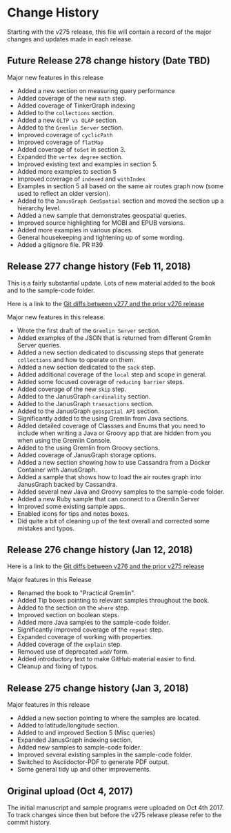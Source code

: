 # Change History

Starting with the v275 release, this file will contain a record of the major changes and updates made in each release.

## Future Release 278 change history (Date TBD)

Major new features in this release
- Added a new section on measuring query performance
- Added coverage of the new `math` step.
- Added coverage of TinkerGraph indexing
- Added to the `collections` section.
- Added a new `OLTP vs OLAP` section.
- Added to the `Gremlin Server` section.
- Improved coverage of `cyclicPath`
- Improved coverage of `flatMap`
- Added coverage of `toSet` in section 3.
- Expanded the `vertex degree` section.
- Improved existing text and examples in section 5.
- Added more examples to section 5
- Improved coverage of `indexed` and `withIndex`
- Examples in section 5 all based on the same air routes graph now (some used to reflect an older version).
- Added to the `JanusGraph GeoSpatial` section and moved the
 section up a hierarchy level.
- Added a new sample that demonstrates geospatial queries.
- Improved source highlighting for MOBI and EPUB versions.
- Added more examples in various places.
- General housekeeping and tightening up of some wording.
- Added a gitignore file. PR #39


## Release 277 change history (Feb 11, 2018)

This is a fairly substantial update. Lots of new material added to the book and to the sample-code folder.

Here is a link to the [Git diffs between v277 and the prior v276 release](https://github.com/krlawrence/graph/compare/v276...v277)

Major new features in this release.
- Wrote the first draft of the `Gremlin Server` section.
- Added examples of the JSON that is returned from different Gremlin Server queries.
- Added a new section dedicated to discussing steps that generate `collections` and how to operate on them.
- Added a new section dedicated to the `sack` step.
- Added additional coverage of the `local` step and scope in general.
- Added some focused coverage of `reducing barrier` steps.
- Added coverage of the new `skip` step.
- Added to the JanusGraph `cardinality` section.
- Added to the JanusGraph `transactions` section.
- Added to the JanusGraph `geospatial API` section.
- Significantly added to the using Gremlin from Java sections.
- Added detailed coverage of Classses and Enums that you need to include when writing a Java or Groovy app that are hidden from you when using the Gremlin Console.
- Added to the using Gremlin from Groovy sections.
- Added coverage of JanusGraph storage options.
- Added a new section showing how to use Cassandra from a Docker Container with JanusGraph.
- Added a sample that shows how to load the air routes graph into JanusGraph backed by Cassandra.
- Added several new Java and Groovy samples to the sample-code folder.
- Added a new Ruby sample that can connect to a Gremlin Server
- Improved some existing sample apps.
- Enabled icons for tips and notes boxes.
- Did quite a bit of cleaning up of the text overall and corrected some mistakes and typos.

## Release 276 change history (Jan 12, 2018)

Here is a link to the [Git diffs between v276 and the prior v275 release](https://github.com/krlawrence/graph/compare/v275...v276)

Major features in this Release
- Renamed the book to "Practical Gremlin".
- Added Tip boxes pointing to relevant samples throughout the book.
- Added to the section on the `where` step.
- Improved section on boolean steps.
- Added more Java samples to the sample-code folder.
- Significantly improved coverage of the `repeat` step.
- Expanded coverage of working with properties.
- Added coverage of the `explain` step.
- Removed use of deprecated `addV` form.
- Added introductory text to make GitHub material easier to find.
- Cleanup and fixing of typos.

## Release 275 change history (Jan 3, 2018)

Major features in this release
- Added a new section pointing to where the samples are located.
- Added to latitude/longitude section.
- Added to and improved Section 5 (Misc queries)
- Expanded JanusGraph indexing section.
- Added new samples to sample-code folder.
- Improved several existing samples in the sample-code folder.
- Switched to Asciidoctor-PDF to generate PDF output.
- Some general tidy up and other improvements.

## Original upload (Oct 4, 2017)

The initial manuscript and sample programs were uploaded on Oct 4th 2017. To track changes since then but before the v275 release please refer to the commit history.

